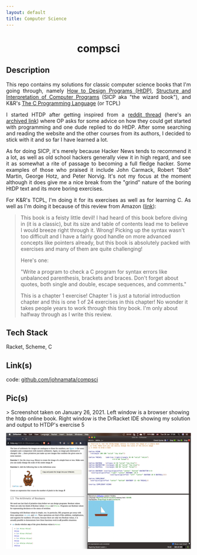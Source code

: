 ```yaml
---
layout: default
title: Computer Science
---
```


<center><h1>compsci</h1></center>

<h2>Description</h2>
<p align="justify">This repo contains my solutions for classic computer science books that I'm going through, namely <a href="https://htdp.org/">How to Design Programs (HtDP)</a>, <a href="https://mitpress.mit.edu/sites/default/files/sicp/full-text/book/book.html">Structure and Interpretation of Computer Programs</a> (SICP aka "the wizard book"), and K&R's <a href="https://en.wikipedia.org/wiki/The_C_Programming_Language">The C Programming Language</a> (or TCPL) </p>

<p align="justify">I started HTDP after getting inspired from a <a href="https://old.reddit.com/r/PinoyProgrammer/comments/kkghxi/please_help_me_decide_where_to_start/ghcpi0l/">reddit thread</a> (here's an <a href="https://archive.is/VqiyS">archived link</a>) where OP asks for some advice on how they could get started with programming and one dude replied to do HtDP. After some searching and reading the website and the other courses from its authors, I decided to stick with it and so far I have learned a lot.</p>

<p align="justify">As for doing SICP, it's merely because Hacker News tends to recommend it a lot, as well as old school hackers generally view it in high regard, and see it as somewhat a rite of passage to becoming a full fledge hacker. Some examples of those who praised it include John Carmack, Robert "Bob" Martin, George Hotz, and Peter Norvig. It's not my focus at the moment although it does give me a nice break from the "grind" nature of the boring HtDP text and its more boring exercises.</p>

<p align="justify">For K&R's TCPL, I'm doing it for its exercises as well as for learning C. As well as I'm doing it because of this review from Amazon (<a href="https://www.amazon.com/gp/customer-reviews/R2GO0Q2LPQ8UHS/ref=cm_cr_dp_d_rvw_ttl?ie=UTF8&ASIN=0131103628">link</a>):</p>

> This book is a feisty little devil! I had heard of this book before diving in (it is a classic), but its size and table of contents lead me to believe I would breeze right through it. Wrong! Picking up the syntax wasn't too difficult and I have a fairly good handle on more advanced concepts like pointers already, but this book is absolutely packed with exercises and many of them are quite challenging!
>
> Here's one:
>
> "Write a program to check a C program for syntax errors like unbalanced parenthesis, brackets and braces. Don't forget about quotes, both single and double, escape sequences, and comments."
>
> This is a chapter 1 exercise! Chapter 1 is just a tutorial introduction chapter and this is one 1 of 24 exercises in this chapter! No wonder it takes people years to work through this tiny book. I'm only about halfway through as I write this review.

<h2>Tech Stack</h2>
<p>Racket, Scheme, C</p>

<h2>Link(s)</h2>

code: <a href="https://github.com/johnamata/compsci">github.com/johnamata/compsci</a>

<h2>Pic(s)</h2>

<p>> Screenshot taken on January 26, 2021. Left window is a browser showing the htdp online book. Right window is the DrRacket IDE showing my solution and output to HTDP's exercise 5</p>
<img src="../projects/pics/hd/cs-boat.png">
